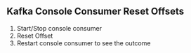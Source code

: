## Kafka Console Consumer Reset Offsets

1. Start/Stop console consumer
2. Reset Offset
3. Restart console consumer to see the outcome

